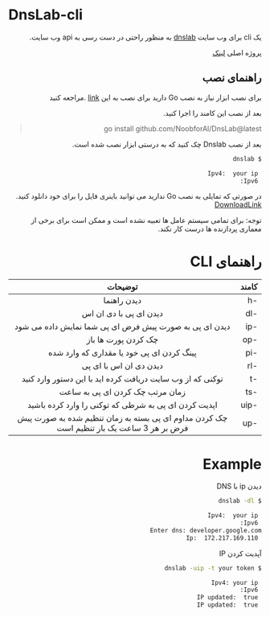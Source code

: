 # DnsLab-cli

<div dir="rtl">

یک cli برای وب سایت [dnslab](dnslab.ir) به منظور راحتی در دست رسی به api وب سایت.

پروژه اصلی [لینک](https://github.com/AkbarAsghari/DNSLab-WebSite)

## راهنمای نصب

برای نصب ابزار نیاز به نصب Go
دارید برای نصب به این [link](https://go.dev/doc/install) .مراجعه کنید

بعد از نصب این کامند را اجرا کنید.

> go install github.com/NoobforAl/DnsLab@latest

بعد از نصب Dnslab
چک کنید که به درستی ابزار نصب شده است.

```bash
$ dnslab

 Ipv4:  your ip
 Ipv6:
```

در صورتی که تمایلی به نصب Go
ندارید می توانید باینری فایل را برای خود دانلود کنید.
[DownloadLink](https://mega.nz/folder/AKcTWJCS#Y5FU8rIEy9ZlBRsyIfpCPA)

توجه: برای تمامی سیستم عامل ها تعبیه نشده است
و ممکن است برای برخی از معماری پردازنده ها درست کار نکند.

# راهنمای CLI

| کامند |                                         توضیحات                                          |
| ----- | :--------------------------------------------------------------------------------------: |
| -h    |                                       دیدن راهنما                                        |
| -dl   |                                  دیدن ای پی با دی ان اس                                  |
| -ip   |                  دیدن ای پی به صورت پیش فرض ای پی شما نمایش داده می شود                  |
| -op   |                                   چک کردن پورت ها باز                                    |
| -pi   |                        پینگ کردن ای پی خود یا مقداری که وارد شده                         |
| -rl   |                                  دیدن دی ان اس با ای پی                                  |
| -t    |                توکنی که از وب سایت دریافت کرده اید با این دستور وارد کنید                |
| -ts   |                             زمان مرتب چک کردن ای پی به ساعت                              |
| -uip  |                   اپدیت کردن ای پی به شرطی که توکنی را وارد کرده باشید                   |
| -up   | چک کردن مداوم ای پی بسته به زمان تنظیم شده به صورت پیش فرض بر هر 3 ساعت یک بار تنظیم است |

# Example

دیدن ip با DNS

```bash
$ dnslab -dl

 Ipv4:  your ip
 Ipv6:
Enter dns: developer.google.com
 Ip:  172.217.169.110

```

آپدیت کردن IP

```bash
$ dnslab -uip -t your token

 Ipv4: your ip
 Ipv6:
 IP updated:  true
 IP updated:  true
```

</div>
